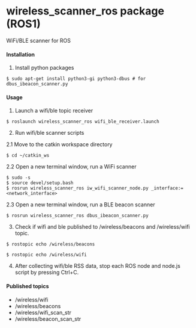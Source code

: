 # wireless_scanner_ros package (ROS1)

WiFi/BLE scanner for ROS

#### Installation
1. Install python packages
```
$ sudo apt-get install python3-gi python3-dbus # for dbus_ibeacon_scanner.py
```

#### Usage
1. Launch a wifi/ble topic receiver
```
$ roslaunch wireless_scanner_ros wifi_ble_receiver.launch
```

2. Run wifi/ble scanner scripts

  2.1 Move to the catkin workspace directory
  ```
  $ cd ~/catkin_ws
  ```
  2.2 Open a new terminal window, run a WiFi scanner
  ```
  $ sudo -s
  $ source devel/setup.bash
  $ rosrun wireless_scanner_ros iw_wifi_scanner_node.py _interface:=<network_interface>
  ```

  2.3 Open a new terminal window, run a BLE beacon scanner
  ```
  $ rosrun wireless_scanner_ros dbus_ibeacon_scanner.py
  ```

3. Check if wifi and ble published to /wireless/beacons and /wireless/wifi topic.
  ```
  $ rostopic echo /wireless/beacons
  ```
  ```
  $ rostopic echo /wireless/wifi
  ```

4. After collecting wifi/ble RSS data, stop each ROS node and node.js script by pressing Ctrl+C.

#### Published topics
  * /wireless/wifi
  * /wireless/beacons
  * /wireless/wifi_scan_str
  * /wireless/beacon_scan_str
